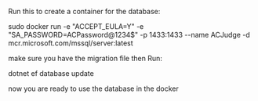 Run this to create a container for the database:

sudo docker run -e "ACCEPT_EULA=Y" -e "SA_PASSWORD=ACPassword@1234$" -p 1433:1433 --name ACJudge -d mcr.microsoft.com/mssql/server:latest

make sure you have the migration file then Run:

dotnet ef database update


now you are ready to use the database in the docker 
